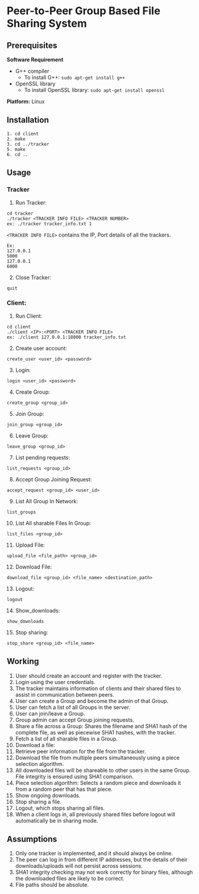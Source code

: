 # Peer-to-Peer Group Based File Sharing System

## Prerequisites

**Software Requirement**

- G++ compiler
  - To install G++: `sudo apt-get install g++`
- OpenSSL library
  - To install OpenSSL library: `sudo apt-get install openssl`

**Platform:** Linux

## Installation

```
1. cd client
2. make
3. cd ../tracker
5. make
6. cd ..
```

## Usage

### Tracker

1. Run Tracker:

```
cd tracker
./tracker​ <TRACKER INFO FILE> <TRACKER NUMBER>
ex: ./tracker tracker_info.txt 1
```

`<TRACKER INFO FILE>` contains the IP, Port details of all the trackers.

```
Ex:
127.0.0.1
5000
127.0.0.1
6000
```

2. Close Tracker:

```
quit
```

### Client:

1. Run Client:

```
cd client
./client​ <IP>:<PORT> <TRACKER INFO FILE>
ex: ./client 127.0.0.1:18000 tracker_info.txt
```

2. Create user account:

```
create_user​ <user_id> <password>
```

3. Login:

```
login​ <user_id> <password>
```

4. Create Group:

```
create_group​ <group_id>
```

5. Join Group:

```
join_group​ <group_id>
```

6. Leave Group:

```
leave_group​ <group_id>
```

7. List pending requests:

```
list_requests ​<group_id>
```

8. Accept Group Joining Request:

```
accept_request​ <group_id> <user_id>
```

9. List All Group In Network:

```
list_groups
```

10. List All sharable Files In Group:

```
list_files​ <group_id>
```

11. Upload File:

```
​upload_file​ <file_path> <group_id​>
```

12. Download File:​

```
download_file​ <group_id> <file_name> <destination_path>
```

13. Logout:​

```
logout
```

14. Show_downloads: ​

```
show_downloads
```

15. Stop sharing: ​

```
stop_share ​<group_id> <file_name>
```


## Working

1. User should create an account and register with the tracker.
2. Login using the user credentials.
3. The tracker maintains information of clients and their shared files to assist in communication between peers.
4. User can create a Group and become the admin of that Group.
5. User can fetch a list of all Groups in the server.
6. User can join/leave a Group.
7. Group admin can accept Group joining requests.
8. Share a file across a Group: Shares the filename and SHA1 hash of the complete file, as well as piecewise SHA1 hashes, with the tracker.
9. Fetch a list of all sharable files in a Group.
10. Download a file:
 1. Retrieve peer information for the file from the tracker.
 2. Download the file from multiple peers simultaneously using a piece selection algorithm.
 3. All downloaded files will be shareable to other users in the same Group. File integrity is ensured using SHA1 comparison.
11. Piece selection algorithm: Selects a random piece and downloads it from a random peer that has that piece.
12. Show ongoing downloads.
13. Stop sharing a file.
14. Logout, which stops sharing all files.
15. When a client logs in, all previously shared files before logout will automatically be in sharing mode.

## Assumptions

1. Only one tracker is implemented, and it should always be online.
2. The peer can log in from different IP addresses, but the details of their downloads/uploads will not persist across sessions.
3. SHA1 integrity checking may not work correctly for binary files, although the downloaded files are likely to be correct.
4. File paths should be absolute.
